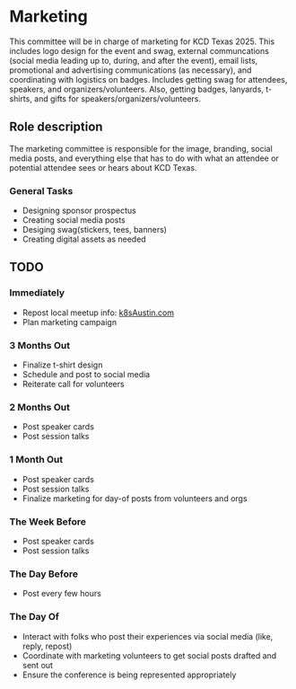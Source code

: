 # Marketing

This committee will be in charge of marketing for KCD Texas 2025. This includes logo design for the event and swag, external communcations (social media leading up to, during, and after the event), email lists, promotional and advertising communications (as necessary), and coordinating with logistics on badges. Includes getting swag for attendees, speakers, and organizers/volunteers. Also, getting badges, lanyards, t-shirts, and gifts for speakers/organizers/volunteers.

## Role description

The marketing committee is responsible for the image, branding, social media posts, and everything else that has to do with what an attendee or potential attendee sees or hears about KCD Texas.

### General Tasks

* Designing sponsor prospectus
* Creating social media posts
* Desiging swag(stickers, tees, banners)
* Creating digital assets as needed

## TODO

### Immediately

* Repost local meetup info: [k8sAustin.com](https://k8sAustin.com)
* Plan marketing campaign

### 3 Months Out

* Finalize t-shirt design
* Schedule and post to social media
* Reiterate call for volunteers

### 2 Months Out

* Post speaker cards
* Post session talks

### 1 Month Out

* Post speaker cards
* Post session talks
* Finalize marketing for day-of posts from volunteers and orgs

### The Week Before

* Post speaker cards
* Post session talks

### The Day Before

* Post every few hours

### The Day Of

* Interact with folks who post their experiences via social media (like, reply, repost)
* Coordinate with marketing volunteers to get social posts drafted and sent out
* Ensure the conference is being represented appropriately

